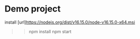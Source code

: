 # Demo project

install [url]https://nodejs.org/dist/v16.15.0/node-v16.15.0-x64.msi

> > npm install
> > npm start
